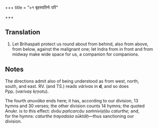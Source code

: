+++
title = "०१ बृहस्पतिर्नः परि"

+++
## Translation
1. Let Brihaspati protect us round about from behind, also from above,  
from below, against the malignant one; let Indra from in front and from  
midway make wide space for us, a companion for companions.

## Notes
The directions admit also of being understood as from west, north,  
south, and east. RV. (and TS.) reads *várivas* in **d**, and so does  
Ppp. (*varivaṣ kṛṇotu*).  
  
The fourth *anuvāka* ends here; it has, according to our division, 13  
hymns and 30 verses; the other division counts 14 hymns; the quoted  
Anukr. is to this effect: *dvāu pañcarcāu saṁniviṣṭāu caturthe;* and,  
for the hymns: *caturthe trayodaśa sūktāḥ*—thus sanctioning our  
division.
